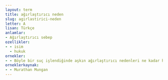 ```yaml
---
layout: term
title: ağırlaştırıcı neden
slug: agirlastirici-neden
letter: A
lisan: Türkçe
anlamlar:
- Ağırlaştırıcı sebep
ozellikler:
- - isim
  - hukuk
ornekler:
- - Böyle bir suç işlendiğinde aşkın ağırlaştırıcı nedenleri ne kadar hafifletici neden sayılır, bilmiyorum.
orneklerkaynak:
- - Murathan Mungan
---
```

